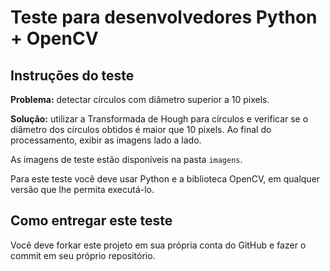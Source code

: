 # Teste para desenvolvedores Python + OpenCV
 
Instruções do teste
-----
 
**Problema:** detectar círculos com diâmetro superior a 10 pixels.
 
**Solução:** utilizar a Transformada de Hough para círculos e verificar se o diâmetro dos círculos obtidos é maior que 10 pixels. 
Ao final do processamento, exibir as imagens lado a lado.
 
As imagens de teste estão disponíveis na pasta `imagens`.

Para este teste você deve usar Python e a biblioteca OpenCV, em qualquer versão que lhe permita executá-lo.

Como entregar este teste
---
Você deve forkar este projeto em sua própria conta do GitHub e fazer o commit em seu próprio repositório.
